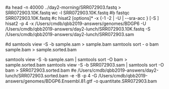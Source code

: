 
#a
head -n 40000 ../day2-morning/SRR072903.fastq > SRR072903.10K.fastq
wc -l SRR072903.10K.fastq 
#b
fastqc SRR072903.10K.fastq
#c
hisat2 [options]* -x <ht2-idx> {-1 <m1> -2 <m2> | -U <r> | --sra-acc <SRA accession number>} [-S <sam>]
hisat2 -p 4 -x /Users/cmdb/qbb2019-answers/genomes/BDGP6 -U /Users/cmdb/qbb2019-answers/day2-lunch/SRR072903.10K.fastq -S  /Users/cmdb/qbb2019-answers/day2-lunch/SRR072903.sam

#d
samtools view -S -b sample.sam > sample.bam
samtools sort - o bam sample.bam > sample.sorted.bam

samtools view -S -b sample.sam | samtools sort -O bam  > sample.sorted.bam
samtools view -S -b SRR072903.sam | samtools sort -O bam  > SRR072903.sorted.bam
#e
/Users/cmdb/qbb2019-answers/day2-lunch/SRR072903.sorted.bam -e -B -p 4 -G /Users/cmdb/qbb2019-answers/genomes/BDGP6.Ensembl.81.gtf -o quantitate.SRR072903.bam
